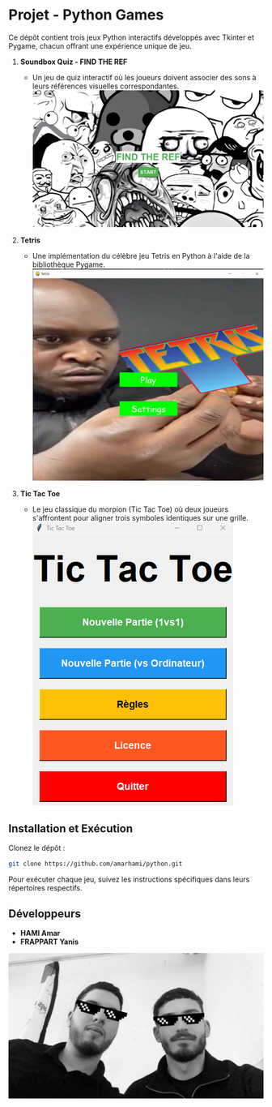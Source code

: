 # Projet - Python Games 

Ce dépôt contient trois jeux Python interactifs développés avec Tkinter et Pygame, chacun offrant une expérience unique de jeu.

1. **Soundbox Quiz - FIND THE REF**
   - Un jeu de quiz interactif où les joueurs doivent associer des sons à leurs références visuelles correspondantes.
   ![Soundbox Quiz](./images/soundbox.png)

2. **Tetris**
   - Une implémentation du célèbre jeu Tetris en Python à l'aide de la bibliothèque Pygame.
   ![Tetris](./images/tetris.png)

3. **Tic Tac Toe**
   - Le jeu classique du morpion (Tic Tac Toe) où deux joueurs s'affrontent pour aligner trois symboles identiques sur une grille.
   ![Tic Tac Toe](./images/tic_tac_toe.png)

## Installation et Exécution

Clonez le dépôt :

```bash
git clone https://github.com/amarhami/python.git
```

Pour exécuter chaque jeu, suivez les instructions spécifiques dans leurs répertoires respectifs. 

## Développeurs 

- **HAMI Amar**
- **FRAPPART Yanis**

 ![Nous](./images/y&a.png)